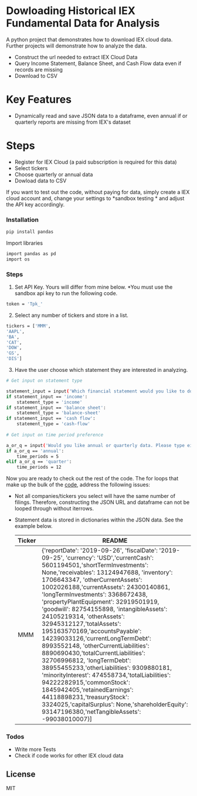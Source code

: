 # Dowloading Historical IEX Fundamental Data for Analysis



A python project that demonstrates how to download IEX cloud data. Further projects will demonstrate how to analyze the data. 

  - Construct the url needed to extract IEX Cloud Data
  - Query Income Statement, Balance Sheet, and Cash Flow data even if records are missing
  - Download to CSV

# Key Features

  - Dynamically read and save JSON data to a dataframe, even annual if or quarterly reports are missing from IEX's dataset
 
  
# Steps

  - Register for IEX Cloud (a paid subscription is required for this data)
  - Select tickers
  - Choose quarterly or annual data
  - Dowload data to CSV


If you want to test out the code, without paying for data, simply create a IEX cloud account and, change your settings to *sandbox testing * and adjust the API key accordingly. 



### Installation



```sh
pip install pandas
```

Import libraries

```sh
import pandas as pd
import os
```

### Steps

1) Set API Key. Yours will differ from mine below. *You must use the sandbox api key to run the following code. 
```sh
token = 'Tpk_' 
```
2) Select any number of tickers and store in a list. 
```sh
tickers = ['MMM',
'AAPL',
'BA',
'CAT',
'DOW',
'GS',
'DIS']
```
3) Have the user choose which statement they are interested in analyzing. 

```sh
# Get input on statement type

statement_input = input('Which financial statement would you like to download. Please type either "income", "balance sheet", or "cash flow" \n\n')
if statement_input == 'income':
    statement_type = 'income'
if statement_input == 'balance sheet':
    statement_type = 'balance-sheet'
if statement_input == 'cash flow':
    statement_type = 'cash-flow'
    
# Get input on time period preference

a_or_q = input('Would you like annual or quarterly data. Please type either "annual" or "quarter"\n\n')
if a_or_q == 'annual':
    time_periods = 5
elif a_or_q == 'quarter':
    time_periods = 12 

```

Now you are ready to check out the rest of the code. The for loops that make up the bulk of the [code](https://github.com/maxmanaloleclair/Get_IEX_Fundamental_Data/blob/master/IEX%20Fundamental%20Data.ipynb), address the following issues:
   - Not all companies/tickers you select will have the same number of filings. Therefore, constructing the JSON URL and dataframe can not be looped through without iterrows. 
 - Statement data is stored in dictionaries within the JSON data. See the example below.

    | Ticker | README |
    | ------ | -------------------------------|
    | MMM | {'reportDate': '2019-09-26', 'fiscalDate': '2019-09-25', 'currency': 'USD','currentCash': 5601194501,'shortTermInvestments': None,'receivables': 13124947688, 'inventory': 1706643347, 'otherCurrentAssets': 1002026188,'currentAssets': 24300140861, 'longTermInvestments': 3368672438, 'propertyPlantEquipment': 32919501919, 'goodwill': 82754155898, 'intangibleAssets': 24105219314, 'otherAssets': 32945312127,'totalAssets': 195163570169,'accountsPayable': 14239033126,'currentLongTermDebt': 8993552148, 'otherCurrentLiabilities': 8890690430,'totalCurrentLiabilities': 32706996812, 'longTermDebt': 38955455233,'otherLiabilities': 9309880181, 'minorityInterest': 474558734,'totalLiabilities': 94222282915,'commonStock': 1845942405,'retainedEarnings': 44118898231,'treasuryStock': 3324025,'capitalSurplus': None,'shareholderEquity': 93147196380,'netTangibleAssets': -99038010007}] |


### Todos

 - Write more Tests
 - Check if code works for other IEX cloud data

License
----

MIT



